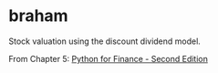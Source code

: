 # braham
Stock valuation using the discount dividend model.

From Chapter 5: [Python for Finance - Second Edition](https://www.packtpub.com/big-data-and-business-intelligence/python-finance-second-edition)
